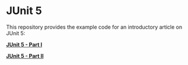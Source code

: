 # JUnit 5
This repository provides the example code for
an introductory article on JUnit 5:

**[JUnit 5 - Part I](https://hardmockcafe.blogspot.de/2017/03/junit-5-part-i.html)**

**[JUnit 5 - Part II](https://hardmockcafe.blogspot.de/2017/03/junit-5-part-ii.html)**
